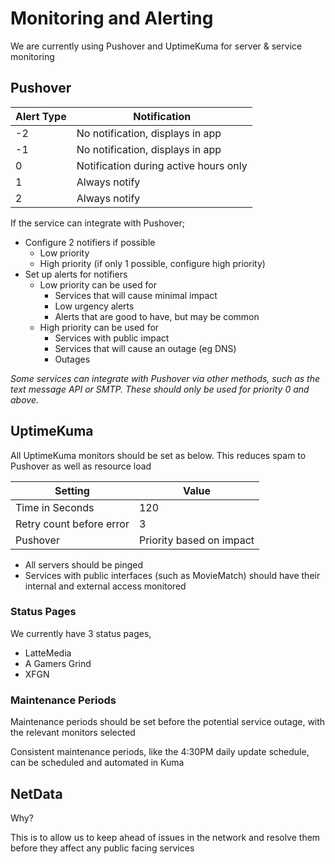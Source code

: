 # Monitoring and Alerting

We are currently using Pushover and UptimeKuma for server & service monitoring

## Pushover

| **Alert Type** | **Notification**                      |
| -------------- | ------------------------------------- |
| -2             | No notification, displays in app      |
| -1             | No notification, displays in app      |
| 0              | Notification during active hours only |
| 1              | Always notify                         |
| 2              | Always notify                         |

If the service can integrate with Pushover;

* Configure 2 notifiers if possible
  * Low priority
  * High priority (if only 1 possible, configure high priority)
* Set up alerts for notifiers
  * Low priority can be used for
    * Services that will cause minimal impact
    * Low urgency alerts
    * Alerts that are good to have, but may be common
  * High priority can be used for
    * Services with public impact
    * Services that will cause an outage (eg DNS)
    * Outages

_Some services can integrate with Pushover via other methods, such as the text message API or SMTP. These should only be used for priority 0 and above._

## UptimeKuma

All UptimeKuma monitors should be set as below. This reduces spam to Pushover as well as resource load

| **Setting**              | **Value**                |
| ------------------------ | ------------------------ |
| Time in Seconds          | 120                      |
| Retry count before error | 3                        |
| Pushover                 | Priority based on impact |

* All servers should be pinged
* Services with public interfaces (such as MovieMatch) should have their internal and external access monitored

### Status Pages

We currently have 3 status pages,

* LatteMedia
* A Gamers Grind
* XFGN

### Maintenance Periods

Maintenance periods should be set before the potential service outage, with the relevant monitors selected

Consistent maintenance periods, like the 4:30PM daily update schedule, can be scheduled and automated in Kuma

## NetData

Why?

This is to allow us to keep ahead of issues in the network and resolve them before they affect any public facing services
